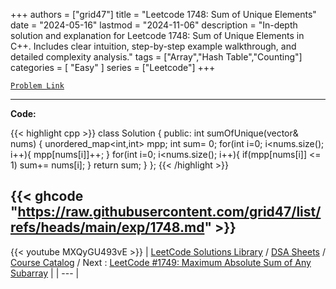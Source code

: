 
+++
authors = ["grid47"]
title = "Leetcode 1748: Sum of Unique Elements"
date = "2024-05-16"
lastmod = "2024-11-06"
description = "In-depth solution and explanation for Leetcode 1748: Sum of Unique Elements in C++. Includes clear intuition, step-by-step example walkthrough, and detailed complexity analysis."
tags = ["Array","Hash Table","Counting"]
categories = [
    "Easy"
]
series = ["Leetcode"]
+++



[`Problem Link`](https://leetcode.com/problems/sum-of-unique-elements/description/)

---
**Code:**

{{< highlight cpp >}}
class Solution {
public:
    int sumOfUnique(vector<int>& nums) {
        unordered_map<int,int> mpp;
        int sum= 0;
        for(int i=0; i<nums.size(); i++){
            mpp[nums[i]]++;
        }
        for(int i=0; i<nums.size(); i++){
            if(mpp[nums[i]] <= 1)
                sum+= nums[i];
        }
        return sum;
    }
};
{{< /highlight >}}

{{< ghcode "https://raw.githubusercontent.com/grid47/list/refs/heads/main/exp/1748.md" >}}
---
{{< youtube MXQyGU493vE >}}
| [LeetCode Solutions Library](https://grid47.xyz/leetcode/) / [DSA Sheets](https://grid47.xyz/sheets/) / [Course Catalog](https://grid47.xyz/courses/) / Next : [LeetCode #1749: Maximum Absolute Sum of Any Subarray](https://grid47.xyz/leetcode/solution-1749-maximum-absolute-sum-of-any-subarray/) |
| --- |
